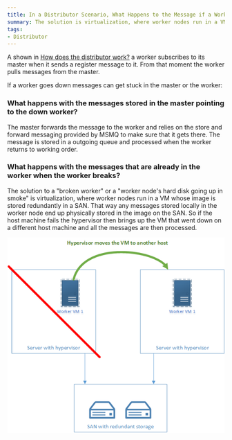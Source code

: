 ```yaml
---
title: In a Distributor Scenario, What Happens to the Message if a Worker Goes Down?
summary: The solution is virtualization, where worker nodes run in a VM whose image is on a SAN somewhere.
tags: 
- Distributor
---
```


A shown in [How does the distributor work?](load-balancing-with-the-distributor.md#how-does-it-work-) a worker subscribes to its master when it sends a register message to it. From that moment the worker pulls messages from the master.

If a worker goes down messages can get stuck in the master or the worker:

### What happens with the messages stored in the master pointing to the down worker?
The master forwards the message to the worker and relies on the store and forward messaging provided by MSMQ to make sure that it gets there. The message is stored in a outgoing queue and processed when the worker returns to working order.

### What happens with the messages that are already in the worker when the worker breaks?
The solution to a "broken worker" or a "worker node's hard disk going up in smoke" is virtualization, where worker nodes run in a VM whose image is stored redundantly in a SAN. That way any messages stored locally in the worker node end up physically stored in the image on the SAN. So if the host machine fails the hypervisor then brings up the VM that went down on a different host machine and all the messages are then processed.


![worker machine down](WorkerMachineDown.png)
